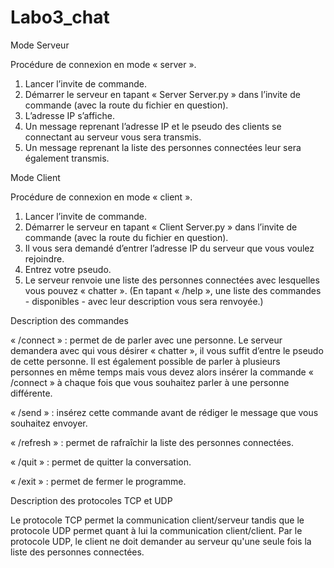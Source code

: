 # Labo3_chat

Mode Serveur

Procédure de connexion en mode « server ».

1)	Lancer l’invite de commande.
2)	Démarrer le serveur en tapant « Server Server.py » dans l’invite de commande (avec la route du fichier en question).
3)	L’adresse IP s’affiche.
4)	Un message reprenant l’adresse IP et le pseudo des clients se connectant au serveur vous sera transmis.
5)	Un message reprenant la liste des personnes connectées leur sera également transmis.



Mode Client

Procédure de connexion en mode « client ».

1)	Lancer l’invite de commande.
2)	Démarrer le serveur en tapant « Client Server.py » dans l’invite de commande (avec la route du fichier en question).
3)	Il vous sera demandé d’entrer l’adresse IP du serveur que vous voulez rejoindre.
4)	Entrez votre pseudo.
5)	Le serveur renvoie une liste des personnes connectées avec lesquelles vous pouvez « chatter ». (En tapant « /help », une liste des commandes - disponibles -  avec leur description vous sera renvoyée.)



Description des commandes

« /connect » : permet de de parler avec une personne. Le serveur demandera avec qui vous désirer « chatter », il vous suffit d’entre le pseudo de cette personne. Il est également possible de parler à plusieurs personnes en même temps mais vous devez alors insérer la commande « /connect » à chaque fois que vous souhaitez parler à une personne différente.

« /send » : insérez cette commande avant de rédiger le message que vous souhaitez envoyer.

« /refresh » : permet de rafraîchir la liste des personnes connectées.

« /quit » : permet de quitter la conversation.

« /exit » : permet de fermer le programme.



Description des protocoles TCP et UDP

Le protocole TCP permet la communication client/serveur tandis que le protocole UDP permet quant à lui la communication client/client. Par le protocole UDP, le client ne doit demander au serveur qu'une seule fois la liste des personnes connectées.
